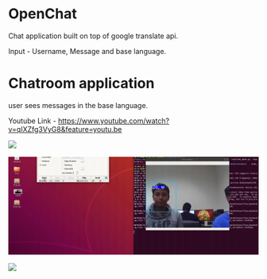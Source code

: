 # OpenChat
Chat application built on top of google translate api.

Input - Username, Message and base language.

# Chatroom application 

user sees messages in the base language.

Youtube Link - https://www.youtube.com/watch?v=qIXZfg3VyG8&feature=youtu.be

![](AL-Fred.gif)

![](Age_Detection.gif)

![](CRoss-Talk.gif)
